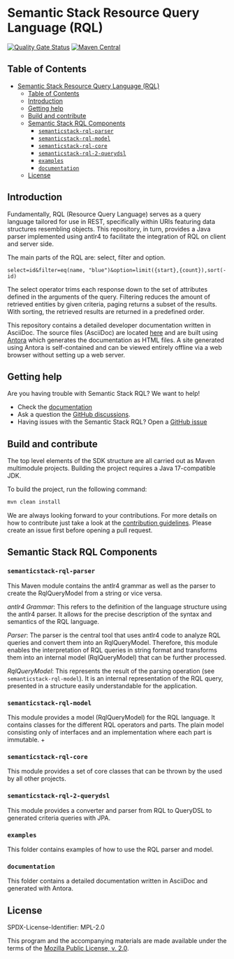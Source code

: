 # Semantic Stack Resource Query Language (RQL)
[![Quality Gate Status](https://sonarcloud.io/api/project_badges/measure?project=bci-oss_semanticstack-rql&metric=alert_status)](https://sonarcloud.io/summary/new_code?id=bci-oss_semanticstack-rql)
[![Maven Central](https://img.shields.io/maven-central/v/com.boschsemanticstack/semanticstack-rql-parent)](https://central.sonatype.com/artifact/com.boschsemanticstack/semanticstack-rql-parent)

## Table of Contents

- [Semantic Stack Resource Query Language (RQL)](#semantic-stack-resource-query-language-rql)
  - [Table of Contents](#table-of-contents)
  - [Introduction](#introduction)
  - [Getting help](#getting-help)
  - [Build and contribute](#build-and-contribute)
  - [Semantic Stack RQL Components](#semantic-stack-rql-components)
    - [`semanticstack-rql-parser`](#semanticstack-rql-parser)
    - [`semanticstack-rql-model`](#semanticstack-rql-model)
    - [`semanticstack-rql-core`](#semanticstack-rql-core)
    - [`semanticstack-rql-2-querydsl`](#semanticstack-rql-2-querydsl)
    - [`examples`](#examples)
    - [`documentation`](#documentation)
  - [License](#license)

## Introduction

Fundamentally, RQL (Resource Query Language) serves as a query language tailored for use in REST, specifically within URIs featuring data structures resembling
objects. This repository, in turn, provides a Java parser implemented using antlr4 to facilitate the integration of RQL on client and server side.

The main parts of the RQL are: select, filter and option.

```text
select=id&filter=eq(name, "blue")&option=limit({start},{count}),sort(-id)
```

The select operator trims each response down to the set of attributes defined in the arguments of the query.
Filtering reduces the amount of retrieved entities by given criteria, paging returns a subset of the results.
With sorting, the retrieved results are returned in a predefined order.

This repository contains a detailed developer documentation written in AsciiDoc.
The source files (AsciiDoc) are located [here](documentation/modules/rql) and are built using
[Antora](https://antora.org/) which generates the documentation as HTML files. A site generated using Antora is self-contained and can be viewed entirely
offline via a web browser without setting up a web server.

## Getting help

Are you having trouble with Semantic Stack RQL? We want to help!

* Check the [documentation](https://docs.bosch-semantic-stack.com/rql/index.html)
* Ask a question the [GitHub discussions](https://github.com/bci-oss/semanticstack-rql/discussions).
* Having issues with the Semantic Stack RQL? Open a [GitHub issue](https://github.com/bci-oss/semanticstack-rql/issues)

## Build and contribute

The top level elements of the SDK structure are all carried out as Maven multimodule projects.
Building the project requires a Java 17-compatible JDK.

To build the project, run the following command:

```bash
mvn clean install
```

We are always looking forward to your contributions. For more details on how to contribute just take
a look at the [contribution guidelines](CONTRIBUTING.md). Please create an issue first before
opening a pull request.

## Semantic Stack RQL Components

### `semanticstack-rql-parser`

This Maven module contains the antlr4 grammar as well as the parser to create the RqlQueryModel from a string or vice versa.

*antlr4 Grammar*: This refers to the definition of the language structure using the antlr4 parser. It allows for the precise description of the syntax and
semantics of the RQL language.

*Parser*: The parser is the central tool that uses antlr4 code to analyze RQL queries and convert them into an RqlQueryModel. Therefore, this module enables the
interpretation of RQL queries in string format and transforms them into an internal model (RqlQueryModel) that can be further processed.

*RqlQueryModel*: This represents the result of the parsing operation (see `semanticstack-rql-model`). It is an internal representation of the RQL query,
presented
in a structure easily understandable for the application.

### `semanticstack-rql-model`

This module provides a model (RqlQueryModel) for the RQL language. It contains classes for the different RQL operators and parts.
The plain model consisting only of interfaces and an implementation where each part is immutable. +

### `semanticstack-rql-core`

This module provides a set of core classes that can be thrown by the used by all other projects.

### `semanticstack-rql-2-querydsl`

This module provides a converter and parser from RQL to QueryDSL to generated criteria queries with JPA.

### `examples`

This folder contains examples of how to use the RQL parser and model.

### `documentation`

This folder contains a detailed documentation written in AsciiDoc and generated with Antora.

## License

SPDX-License-Identifier: MPL-2.0

This program and the accompanying materials are made available under the terms of the
[Mozilla Public License, v. 2.0](LICENSE).
